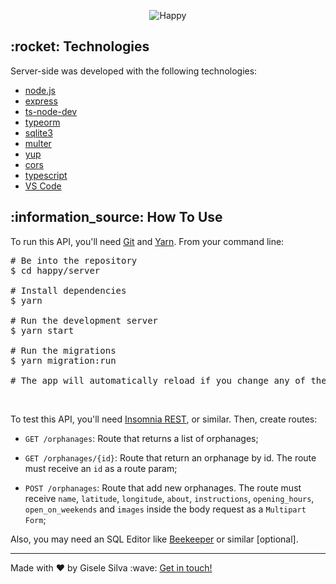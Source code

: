 <div id="readme" class="Box-body readme blob js-code-block-container">
  <article class="markdown-body entry-content p-3 p-md-6" itemprop="text">
    <p align="center"><img alt="Happy" src="https://github.com/gisabernardess/happy/blob/main/.github/happy.svg"></p>
    <h2>:rocket: Technologies </h2>
    <p>Server-side was developed with the following technologies:</p>
    <ul>
      <li><a href="https://nodejs.org/" rel="nofollow">node.js</a></li>
      <li><a href="https://expressjs.com/" rel="nofollow">express</a></li>
      <li><a href="https://github.com/whitecolor/ts-node-dev" rel="nofollow">ts-node-dev</a></li>
      <li><a href="https://typeorm.io/" rel="nofollow">typeorm</a></li>
      <li><a href="https://github.com/mapbox/node-sqlite3" rel="nofollow">sqlite3</a></li>
      <li><a href="https://github.com/expressjs/multer" rel="nofollow">multer</a></li>
      <li><a href="https://github.com/jquense/yup" rel="nofollow">yup</a></li>
      <li><a href="https://github.com/expressjs/cors" rel="nofollow">cors</a></li>
      <li><a href="https://www.typescriptlang.org/" rel="nofollow">typescript</a></li>
      <li><a href="https://code.visualstudio.com/" rel="nofollow">VS Code</a></li>
    </ul>
    <h2>:information_source:</a> How To Use </h2>
    <p>To run this API, you'll need <a href="https://git-scm.com" rel="nofollow">Git</a> and  <a href="https://legacy.yarnpkg.com" rel="nofollow">Yarn</a>. From your command line:</p>
    <div class="highlight highlight-source-shell">
      <pre><span class="pl-c"><span class="pl-c">#</span> Be into the repository</span>
$ <span class="pl-c1">cd</span> happy/server <br/>
<span class="pl-c"><span class="pl-c">#</span> Install dependencies</span>
$ yarn <br/>
<span class="pl-c"><span class="pl-c">#</span> Run the development server</span>
$ yarn start <br/>
<span class="pl-c"><span class="pl-c">#</span> Run the migrations</span>
$ yarn migration:run <br/>
<span class="pl-c"><span class="pl-c">#</span> The app will automatically reload if you change any of the source files.</span></pre>
</div>
<br/>
    <p>To test this API, you'll need <a href="https://insomnia.rest/" rel="nofollow">Insomnia REST</a>, or similar.
      Then, create routes:</p>
    <ul>
      <li>
        <p><code>GET /orphanages</code>: Route that returns a list of orphanages;</p>
      </li>
      <li>
        <p><code>GET /orphanages/{id}</code>: Route that return an orphanage by id. The route must receive an <code>id</code> as a route param;</p>
      </li>
      <li>
        <p><code>POST /orphanages</code>: Route that add new orphanages. The route must receive <code>name</code>, <code>latitude</code>, <code>longitude</code>, <code>about</code>, <code>instructions</code>, <code>opening_hours</code>, <code>open_on_weekends</code> and <code>images</code> inside the body request as a <code>Multipart Form</code>; </p>
      </li>
    </ul>
    <p>Also, you may need an SQL Editor like <a href="https://www.beekeeperstudio.io/" rel="nofollow">Beekeeper</a> or similar [optional].</p>
    <hr>
    <p>Made with ♥ by Gisele Silva :wave: <a href="https://www.linkedin.com/in/gisabernardess/" rel="nofollow">Get in touch!</a></p>
  </article>
</div>

